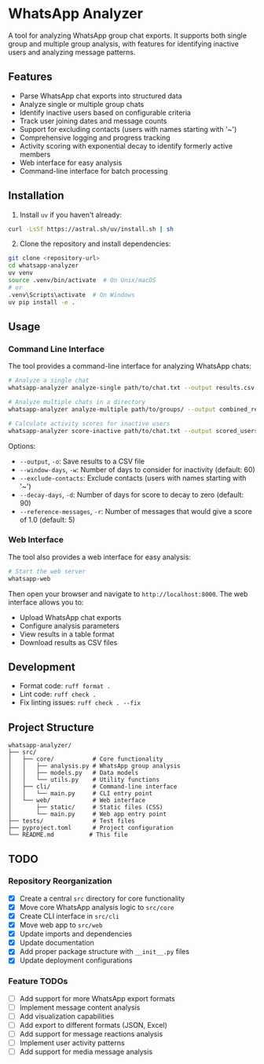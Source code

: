 # WhatsApp Analyzer

A tool for analyzing WhatsApp group chat exports. It supports both single group and multiple group analysis, with features for identifying inactive users and analyzing message patterns.

## Features

- Parse WhatsApp chat exports into structured data
- Analyze single or multiple group chats
- Identify inactive users based on configurable criteria
- Track user joining dates and message counts
- Support for excluding contacts (users with names starting with '~')
- Comprehensive logging and progress tracking
- Activity scoring with exponential decay to identify formerly active members
- Web interface for easy analysis
- Command-line interface for batch processing

## Installation

1. Install `uv` if you haven't already:
```bash
curl -LsSf https://astral.sh/uv/install.sh | sh
```

2. Clone the repository and install dependencies:
```bash
git clone <repository-url>
cd whatsapp-analyzer
uv venv
source .venv/bin/activate  # On Unix/macOS
# or
.venv\Scripts\activate  # On Windows
uv pip install -e .
```

## Usage

### Command Line Interface

The tool provides a command-line interface for analyzing WhatsApp chats:

```bash
# Analyze a single chat
whatsapp-analyzer analyze-single path/to/chat.txt --output results.csv

# Analyze multiple chats in a directory
whatsapp-analyzer analyze-multiple path/to/groups/ --output combined_results.csv

# Calculate activity scores for inactive users
whatsapp-analyzer score-inactive path/to/chat.txt --output scored_users.csv
```

Options:
- `--output`, `-o`: Save results to a CSV file
- `--window-days`, `-w`: Number of days to consider for inactivity (default: 60)
- `--exclude-contacts`: Exclude contacts (users with names starting with '~')
- `--decay-days`, `-d`: Number of days for score to decay to zero (default: 90)
- `--reference-messages`, `-r`: Number of messages that would give a score of 1.0 (default: 5)

### Web Interface

The tool also provides a web interface for easy analysis:

```bash
# Start the web server
whatsapp-web
```

Then open your browser and navigate to `http://localhost:8000`. The web interface allows you to:
- Upload WhatsApp chat exports
- Configure analysis parameters
- View results in a table format
- Download results as CSV files

## Development

- Format code: `ruff format .`
- Lint code: `ruff check .`
- Fix linting issues: `ruff check . --fix`

## Project Structure

```
whatsapp-analyzer/
├── src/
│   ├── core/           # Core functionality
│   │   ├── analysis.py # WhatsApp group analysis
│   │   ├── models.py   # Data models
│   │   └── utils.py    # Utility functions
│   ├── cli/            # Command-line interface
│   │   └── main.py     # CLI entry point
│   └── web/            # Web interface
│       ├── static/     # Static files (CSS)
│       └── main.py     # Web app entry point
├── tests/              # Test files
├── pyproject.toml      # Project configuration
└── README.md          # This file
```

## TODO

### Repository Reorganization
- [x] Create a central `src` directory for core functionality
- [x] Move core WhatsApp analysis logic to `src/core`
- [x] Create CLI interface in `src/cli`
- [x] Move web app to `src/web`
- [x] Update imports and dependencies
- [x] Update documentation
- [x] Add proper package structure with `__init__.py` files
- [x] Update deployment configurations

### Feature TODOs
- [ ] Add support for more WhatsApp export formats
- [ ] Implement message content analysis
- [ ] Add visualization capabilities
- [ ] Add export to different formats (JSON, Excel)
- [ ] Add support for message reactions analysis
- [ ] Implement user activity patterns
- [ ] Add support for media message analysis